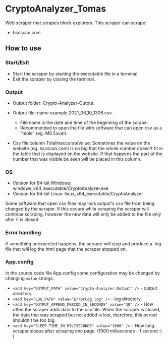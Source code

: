 # CryptoAnalyzer_Tomas
Web scraper that scrapes block explorers. This scraper can scrape:
* bscscan.com

## How to use
### Start/Exit
* Start the scraper by starting the executable file in a terminal.
* Exit the scraper by closing the terminal.

### Output
* Output folder: Crypto-Analyzer-Output.
* Output file: name example 2021_06_10_1306.csv.
    * File name is the date and time of the beginning of the scrape.
    * Recommended to open the file with software that can open csv as a "table" (eg. MS Excel).
   
* Csv file column TotalInaccurateValue: Sometimes the value on the website (eg. bscscan.com) is so big that the whole number doesn't fit in the table that is displayed on the website. If that happens the part of the number that was visible be seen will be placed in this column.
### OS
* Version for 64-bit Windows: windows_x64_executable/CryptoAnalyzer.exe
* Version for 64-bit Linux: linux_x64_executable/CryptoAnalyzer
   
Some software that open csv files may lock output's csv file from being changed by the scraper. If this occurs while scraping the scraper will continue scraping, however the new data will only be added to the file only after it is closed.

### Error handling
If something unexpected happens, the scraper will stop and produce a .log file that will log the html page that the scraper stopped on.

### App.config
In the source code file App.config some configuration may be changed by changing `value` strings:
* `<add key="OUTPUT_PATH" value="Crypto-Analyzer-Output" />` - output directory.
* `<add key="LOG_PATH" value="ErrorLog.log" />` - log directory.
* `<add key="OUTPUT_APPEND_PERIOD_IN_SECONDS" value="30" />` - How often the scraper adds data to the csv file. When the scraper is closed, the data that was scraped but not added is lost, therefore, this period shouldn't be too big.
* `<add key="SLEEP_TIME_IN_MILISECONDS" value="1000" />` - How long scraper sleeps after scraping one page. (1000 miliseconds - 1 second :) )
